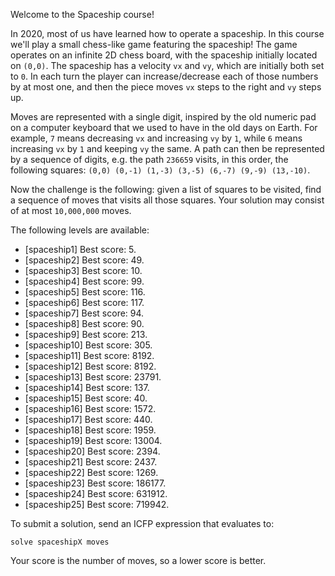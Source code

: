 Welcome to the Spaceship course!

In 2020, most of us have learned how to operate a spaceship. In this course we'll play a small chess-like game featuring the spaceship! The game operates on an infinite 2D chess board, with the spaceship initially located on `(0,0)`. The spaceship has a velocity `vx` and `vy`, which are initially both set to `0`. In each turn the player can increase/decrease each of those numbers by at most one, and then the piece moves `vx` steps to the right and `vy` steps up.

Moves are represented with a single digit, inspired by the old numeric pad on a computer keyboard that we used to have in the old days on Earth. For example, `7` means decreasing `vx` and increasing `vy` by `1`, while `6` means increasing `vx` by `1` and keeping `vy` the same. A path can then be represented by a sequence of digits, e.g. the path `236659` visits, in this order, the following squares: `(0,0) (0,-1) (1,-3) (3,-5) (6,-7) (9,-9) (13,-10)`.

Now the challenge is the following: given a list of squares to be visited, find a sequence of moves that visits all those squares. Your solution may consist of at most `10,000,000` moves.

The following levels are available:
* [spaceship1] Best score: 5.
* [spaceship2] Best score: 49.
* [spaceship3] Best score: 10.
* [spaceship4] Best score: 99.
* [spaceship5] Best score: 116.
* [spaceship6] Best score: 117.
* [spaceship7] Best score: 94.
* [spaceship8] Best score: 90.
* [spaceship9] Best score: 213.
* [spaceship10] Best score: 305.
* [spaceship11] Best score: 8192.
* [spaceship12] Best score: 8192.
* [spaceship13] Best score: 23791.
* [spaceship14] Best score: 137.
* [spaceship15] Best score: 40.
* [spaceship16] Best score: 1572.
* [spaceship17] Best score: 440.
* [spaceship18] Best score: 1959.
* [spaceship19] Best score: 13004.
* [spaceship20] Best score: 2394.
* [spaceship21] Best score: 2437.
* [spaceship22] Best score: 1269.
* [spaceship23] Best score: 186177.
* [spaceship24] Best score: 631912.
* [spaceship25] Best score: 719942.

To submit a solution, send an ICFP expression that evaluates to:

```
solve spaceshipX moves
```

Your score is the number of moves, so a lower score is better.

